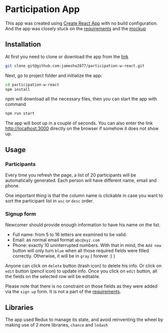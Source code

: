 # Participation App

This app was created using [Create React App](https://github.com/facebookincubator/create-react-app) with no build configuration. And the app was closely stuck on the [requirements](https://github.com/digiaonline/docs/tree/master/recruitment/html5) and the [mockup](https://marvelapp.com/2bda7h0/screen/25314120)


## Installation

At first you need to clone or download the app from the [link](https://github.com/jamesho2877/participation-w-react)
```sh
git clone git@github.com:jamesho2877/participation-w-react.git
```


Next, go to project folder and initialize the app:
```sh
cd participation-w-react
npm install
```

npm will download all the necessary files, then you can start the app with command
```sh
npm run start
```


The app will boot up in a couple of seconds. You can also enter the link [http://localhost:3000](http://localhost:3000) directly on the browser if somehow it does not show up.


## Usage

### Participants
Every time you refresh the page, a list of 20 participants will be automatically generated. Each person will have different name, email and phone.

One important thing is that the column name is clickable in case you want to sort the participant list in `asc` or `desc` order.


### Signup form
Newcomer should provide enough information to have his name on the list.
 - Full name: from 5 to 16 letters are examined to be valid.
 - Email: as normal email format `abc@xyz.com`
 - Phone: exactly 10 uninterrupted numbers.
With that in mind, the `Add new` button will only turn `blue` when all those required fields were filled correctly. Otherwise, it will be in `gray` ( forever :) )

Anyone can click on `delete` button (trash icon) to delete his info. Or click on `edit` button (pencil icon) to update info. Once you click on `edit` button, all the fields on the selected row will be editable.

Please note that there is no constraint on those fields as they were added via the `sign up` form. It is not a part of the [requirements](https://github.com/digiaonline/docs/tree/master/recruitment/html5).


## Libraries

The app used Redux to manage its state, and avoid reinventing the wheel by making use of 2 more libraries, `chance` and `lodash`
